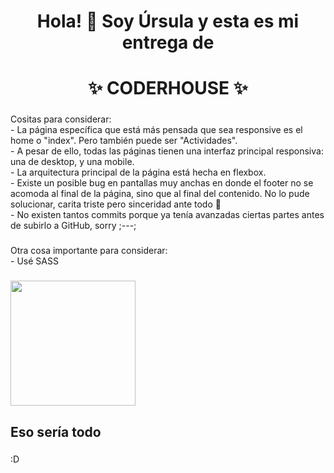 <h1 align="center">Hola! 👋 Soy Úrsula y esta es mi entrega de</h1>

###

<h1 align="center">✨ CODERHOUSE ✨</h1>

###

<p align="left">Cositas para considerar:<br>- La página específica que está más pensada que sea responsive es el home o "index". Pero también puede ser "Actividades".<br>- A pesar de ello, todas las páginas tienen una interfaz principal responsiva: una de desktop, y una mobile.<br>- La arquitectura principal de la página está hecha en flexbox.<br>- Existe un posible bug en pantallas muy anchas en donde el footer no se acomoda al final de la página, sino que al final del contenido. No lo pude solucionar, carita triste pero sinceridad ante todo 🥲<br>- No existen tantos commits porque ya tenía avanzadas ciertas partes antes de subirlo a GitHub, sorry ;---;</p>

###

<p align="left">Otra cosa importante para considerar:<br>- Usé SASS</p>

###

<div align="left">
  <img height="200" src="https://y.yarn.co/7f2e9333-977e-49a6-89cd-12deeebf0d2a_text.gif"  />
</div>

###

<p align="left"></p>

###

<h2 align="left">Eso sería todo</h2>

###

<p align="left">:D</p>

###
